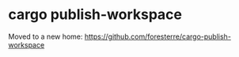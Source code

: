 # cargo publish-workspace

Moved to a new home: https://github.com/foresterre/cargo-publish-workspace